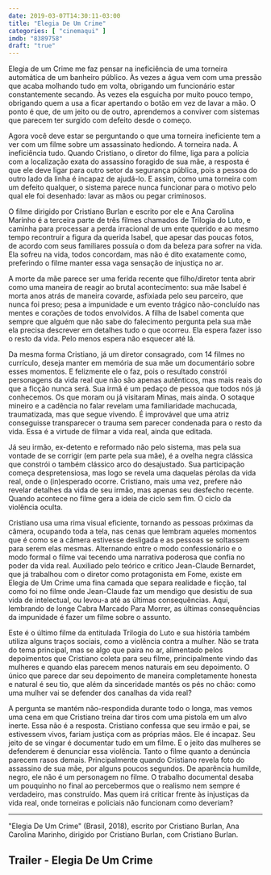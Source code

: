 ```yaml
---
date: 2019-03-07T14:30:11-03:00
title: "Elegia De Um Crime"
categories: [ "cinemaqui" ]
imdb: "8389758"
draft: "true"
---
```

Elegia de um Crime me faz pensar na ineficiência de uma torneira automática de um banheiro público. Às vezes a água vem com uma pressão que acaba molhando tudo em volta, obrigando um funcionário estar constantemente secando. Às vezes ela esguicha por muito pouco tempo, obrigando quem a usa a ficar apertando o botão em vez de lavar a mão. O ponto é que, de um jeito ou de outro, aprendemos a conviver com sistemas que parecem ter surgido com defeito desde o começo.

Agora você deve estar se perguntando o que uma torneira ineficiente tem a ver com um filme sobre um assassinato hediondo. A torneira nada. A ineficiência tudo. Quando Cristiano, o diretor do filme, liga para a polícia com a localização exata do assassino foragido de sua mãe, a resposta é que ele deve ligar para outro setor da segurança pública, pois a pessoa do outro lado da linha é incapaz de ajudá-lo. E assim, como uma torneira com um defeito qualquer, o sistema parece nunca funcionar para o motivo pelo qual ele foi desenhado: lavar as mãos ou pegar criminosos.

O filme dirigido por Cristiano Burlan e escrito por ele e Ana Carolina Marinho é a terceira parte de três filmes chamados de Trilogia do Luto, e caminha para processar a perda irracional de um ente querido e ao mesmo tempo recontruir a figura da querida Isabel, que apesar das poucas fotos, de acordo com seus familiares possuía o dom da beleza para sofrer na vida. Ela sofreu na vida, todos concordam, mas não é dito exatamente como, preferindo o filme manter essa vaga sensação de injustiça no ar.

A morte da mãe parece ser uma ferida recente que filho/diretor tenta abrir como uma maneira de reagir ao brutal acontecimento: sua mãe Isabel é morta anos atrás de maneira covarde, asfixiada pelo seu parceiro, que nunca foi preso; pesa a impunidade e um evento trágico não-concluído nas mentes e corações de todos envolvidos. A filha de Isabel comenta que sempre que alguém que não sabe do falecimento pergunta pela sua mãe ela precisa descrever em detalhes tudo o que ocorreu. Ela espera fazer isso o resto da vida. Pelo menos espera não esquecer até lá.

Da mesma forma Cristiano, já um diretor consagrado, com 14 filmes no currículo, deseja manter em memória de sua mãe um documentário sobre esses momentos. E felizmente ele o faz, pois o resultado constrói personagens da vida real que não são apenas autênticos, mas mais reais do que a ficção nunca será. Sua irmã é um pedaço de pessoa que todos nós já conhecemos. Os que moram ou já visitaram Minas, mais ainda. O sotaque mineiro e a cadência no falar revelam uma familiaridade machucada, traumatizada, mas que segue vivendo. É improvável que uma atriz conseguisse transparecer o trauma sem parecer condenada para o resto da vida. Essa é a virtude de filmar a vida real, ainda que editada.

Já seu irmão, ex-detento e reformado não pelo sistema, mas pela sua vontade de se corrigir (em parte pela sua mãe), é a ovelha negra clássica que constrói o também clássico arco do desajustado. Sua participação começa despretensiosa, mas logo se revela uma daquelas pérolas da vida real, onde o (in)esperado ocorre. Cristiano, mais uma vez, prefere não revelar detalhes da vida de seu irmão, mas apenas seu desfecho recente. Quando acontece no filme gera a ideia de ciclo sem fim. O ciclo da violência oculta.

Cristiano usa uma rima visual eficiente, tornando as pessoas próximas da câmera, ocupando toda a tela, nas cenas que lembram aqueles momentos que é como se a câmera estivesse desligada e as pessoas se soltassem para serem elas mesmas. Alternando entre o modo confessionário e o modo formal o filme vai tecendo uma narrativa poderosa que confia no poder da vida real. Auxiliado pelo teórico e crítico Jean-Claude Bernardet, que já trabalhou com o diretor como protagonista em Fome, existe em Elegia de Um Crime uma fina camada que separa realidade e ficção, tal como foi no filme onde Jean-Claude faz um mendigo que desistiu de sua vida de intelectual, ou levou-a até as últimas consequências. Aqui, lembrando de longe Cabra Marcado Para Morrer, as últimas consequências da impunidade é fazer um filme sobre o assunto.

Este é o último filme da entitulada Trilogia do Luto e sua história também utiliza alguns traços sociais, como a violência contra a mulher. Não se trata do tema principal, mas se algo que paira no ar, alimentado pelos depoimentos que Cristiano coleta para seu filme, principalmente vindo das mulheres e quando elas parecem menos naturais em seu depoimento. O único que parece dar seu depoimento de maneira completamente honesta e natural é seu tio, que além da sinceridade mantés os pés no chão: como uma mulher vai se defender dos canalhas da vida real?

A pergunta se mantém não-respondida durante todo o longa, mas vemos uma cena em que Cristiano treina dar tiros com uma pistola em um alvo inerte. Essa não é a resposta. Cristiano confessa que seu irmão e pai, se estivessem vivos, fariam justiça com as próprias mãos. Ele é incapaz. Seu jeito de se vingar é documentar tudo em um filme. E o jeito das mulheres se defenderem é denunciar essa violência. Tanto o filme quanto a denúncia parecem rasos demais. Principalmente quando Cristiano revela foto do assassino de sua mãe, por alguns poucos segundos. De aparência humilde, negro, ele não é um personagem no filme. O trabalho documental desaba um pouquinho no final ao percebermos que o realismo nem sempre é verdadeiro, mas construído. Mas quem irá criticar frente às injustiças da vida real, onde torneiras e policiais não funcionam como deveriam?

<hr>
"Elegia De Um Crime" (Brasil, 2018), escrito por Cristiano Burlan, Ana Carolina Marinho, dirigido por Cristiano Burlan, com Cristiano Burlan.
</hr>

<h2>Trailer - Elegia De Um Crime</h2>
